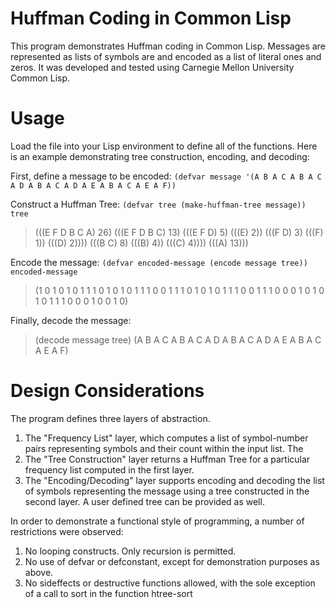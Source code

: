 Huffman Coding in Common Lisp
=============================
This program demonstrates Huffman coding in Common Lisp. Messages
are represented as lists of symbols are and encoded as a list of
literal ones and zeros. 
It was developed and tested using Carnegie Mellon University Common Lisp.

Usage
=====
Load the file into your Lisp environment to define all of the
functions. 
Here is an example demonstrating tree construction, encoding, and decoding:

First, define a message to be encoded:
`(defvar message '(A B A C A B A C A D A B A C A D A E A B A C A E A F))`

Construct a Huffman Tree:
`(defvar tree (make-huffman-tree message))`
`tree`
> (((E F D B C A) 26)
>  (((E F D B C) 13) (((E F D) 5) (((E) 2)) (((F D) 3) (((F) 1)) (((D) 2))))
>   (((B C) 8) (((B) 4)) (((C) 4))))
>  (((A) 13)))

Encode the message:
`(defvar encoded-message (encode message tree))`
`encoded-message`
> (1 0 1 0 1 0 1 1 1 0 1 0 1 0 1 1 1 0 0 1 1 1 0 1 0 1 0 1 1 1 0 0 1 1
> 1 0 0 0 1 0 1 0 1 0 1 1 1 0 0 0 1 0 0 1 0)

Finally, decode the message:
> (decode message tree)
> (A B A C A B A C A D A B A C A D A E A B A C A E A F)

Design Considerations
=====================
The program defines three layers of abstraction. 
  1. The "Frequency List" layer, which computes a list of
     symbol-number pairs representing symbols and their count 
     within the input list. The
  2. The "Tree Construction" layer returns a Huffman Tree for a
     particular frequency list computed in the first layer.
  3. The "Encoding/Decoding" layer supports encoding and decoding the
     list of symbols representing the message using a tree constructed
     in the second layer. A user defined tree can be provided as well.


In order to demonstrate a functional style of programming, a number of
restrictions were observed:
  1. No looping constructs. Only recursion is permitted.
  2. No use of defvar or defconstant, except for demonstration
     purposes as above.
  3. No sideffects or destructive functions allowed, with the sole
     exception of a call to sort in the function htree-sort


